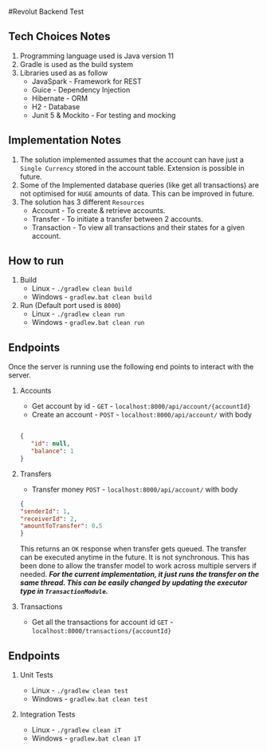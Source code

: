 #Revolut Backend Test

## Tech Choices Notes
1. Programming language used is Java version 11
2. Gradle is used as the build system
3. Libraries used as as follow
    - JavaSpark - Framework for REST
    - Guice - Dependency Injection
    - Hibernate - ORM
    - H2 - Database
    - Junit 5 & Mockito - For testing and mocking

## Implementation Notes
1. The solution implemented assumes that the account can have just a `Single Currency` stored in the account table. Extension is possible in future.
2. Some of the Implemented database queries (like get all transactions) are not optimised for `HUGE` amounts of data. This can be improved in future.
3. The solution has 3 different `Resources`
    - Account - To create & retrieve accounts.
    - Transfer - To initiate a transfer between 2 accounts.
    - Transaction - To view all transactions and their states for a given account.

## How to run
1. Build
    - Linux - `./gradlew clean build`
    - Windows - `gradlew.bat clean build`
2.  Run (Default port used is `8000`)
    - Linux - `./gradlew clean run`
    - Windows - `gradlew.bat clean run`

## Endpoints
Once the server is running use the following end points to interact with the server.

1. Accounts
    - Get account by id - `GET` - `localhost:8000/api/account/{accountId}`
    - Create an account - `POST` - `localhost:8000/api/account/` with body
    ```json
    
   {
       "id": null,
       "balance": 1
   }
   
    ```
2. Transfers
    - Transfer money `POST` - `localhost:8000/api/account/` with body                            
    ```json
   {
   	"senderId": 1,
   	"receiverId": 2,
   	"amountToTransfer": 0.5
   }
   ```
   This returns an `OK` response when transfer gets queued. The transfer can be executed anytime in the future. 
   It is not synchronous. This has been done to allow the transfer model to work across multiple servers if needed. 
   **_For the current implementation, it just runs the transfer on the same thread. This can be easily changed by
   updating the executor type in `TransactionModule`._** 
    
3. Transactions
    - Get all the transactions for account id `GET` - `localhost:8000/transactions/{accountId}`
    
## Endpoints

1. Unit Tests
    - Linux - `./gradlew clean test`
    - Windows - `gradlew.bat clean test`
    
2. Integration Tests
    - Linux - `./gradlew clean iT`
    - Windows - `gradlew.bat clean iT`
